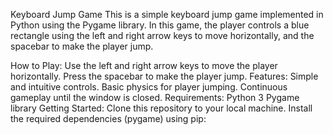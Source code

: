 Keyboard Jump Game
This is a simple keyboard jump game implemented in Python using the Pygame library. In this game, the player controls a blue rectangle using the left and right arrow keys to move horizontally, and the spacebar to make the player jump.

How to Play:
Use the left and right arrow keys to move the player horizontally.
Press the spacebar to make the player jump.
Features:
Simple and intuitive controls.
Basic physics for player jumping.
Continuous gameplay until the window is closed.
Requirements:
Python 3
Pygame library
Getting Started:
Clone this repository to your local machine.
Install the required dependencies (pygame) using pip:
